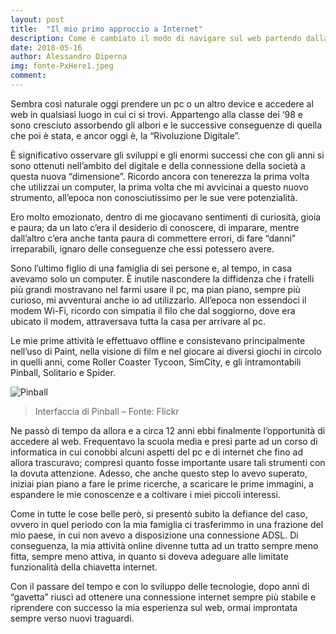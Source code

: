 ```yaml
---
layout: post
title:  "Il mio primo approccio a Internet"
description: Come è cambiato il modo di navigare sul web partendo dalla mia prima esperienza.
date: 2018-05-16
author: Alessandro Diperna
img: fonte-PxHere1.jpeg
comment:
---
```


Sembra così naturale oggi prendere un pc o un altro device e accedere al web in qualsiasi luogo in cui ci si trovi. Appartengo alla classe dei ‘98 e sono cresciuto assorbendo gli albori e le successive conseguenze di quella che poi è stata, e ancor oggi è, la “Rivoluzione Digitale”. 
 
È significativo osservare gli sviluppi e gli enormi successi che con gli anni si sono ottenuti nell’ambito del digitale e della connessione della società a questa nuova “dimensione”.
Ricordo ancora con tenerezza la prima volta che utilizzai un computer, la prima volta che mi avvicinai a questo nuovo strumento, all’epoca non conosciutissimo per le sue vere potenzialità. 

Ero molto emozionato, dentro di me giocavano sentimenti di curiosità, gioia e paura; da un lato c’era il desiderio di conoscere, di imparare, mentre dall’altro c’era anche tanta paura di commettere errori, di fare “danni” irreparabili, ignaro delle conseguenze che essi potessero avere.


Sono l’ultimo figlio di una famiglia di sei persone e, al tempo, in casa avevamo solo un computer. È inutile nascondere la diffidenza che i fratelli più grandi mostravano nel farmi usare il pc, ma pian piano, sempre più curioso, mi avventurai anche io ad utilizzarlo. 
All’epoca non essendoci il modem Wi-Fi, ricordo con simpatia il filo che dal soggiorno, dove era ubicato il modem, attraversava tutta la casa per arrivare al pc.


Le mie prime attività le effettuavo offline e consistevano principalmente nell’uso di Paint, nella visione di film e nel giocare ai diversi giochi in circolo in quelli anni, come Roller Coaster Tycoon, SimCity, e gli intramontabili Pinball, Solitario e Spider. 


![Pinball]({{site.baseurl}}/assets/images/pinball.jpg)
>Interfaccia di Pinball – Fonte: Flickr

Ne passò di tempo da allora e a circa 12 anni ebbi finalmente l’opportunità di accedere al web.
Frequentavo la scuola media e presi parte ad un corso di informatica in cui conobbi alcuni aspetti del pc e di internet che fino ad allora trascuravo; compresi quanto fosse importante usare tali strumenti con la dovuta attenzione.
Adesso, che anche questo step lo avevo superato, iniziai pian piano a fare le prime ricerche, a scaricare le prime immagini, a espandere le mie conoscenze e a coltivare i miei piccoli interessi.

Come in tutte le cose belle però, si presentò subito la defiance del caso, ovvero in quel periodo con la mia famiglia ci trasferimmo in una frazione del mio paese, in cui non avevo a disposizione una connessione ADSL. Di conseguenza, la mia attività online divenne tutta ad un tratto sempre meno fitta, sempre meno attiva, in quanto si doveva adeguare alle limitate funzionalità della chiavetta internet.

Con il passare del tempo e con lo sviluppo delle tecnologie, dopo anni di “gavetta” riuscì ad ottenere una connessione internet sempre più stabile e riprendere con successo la mia esperienza sul web, ormai improntata sempre verso nuovi traguardi.


